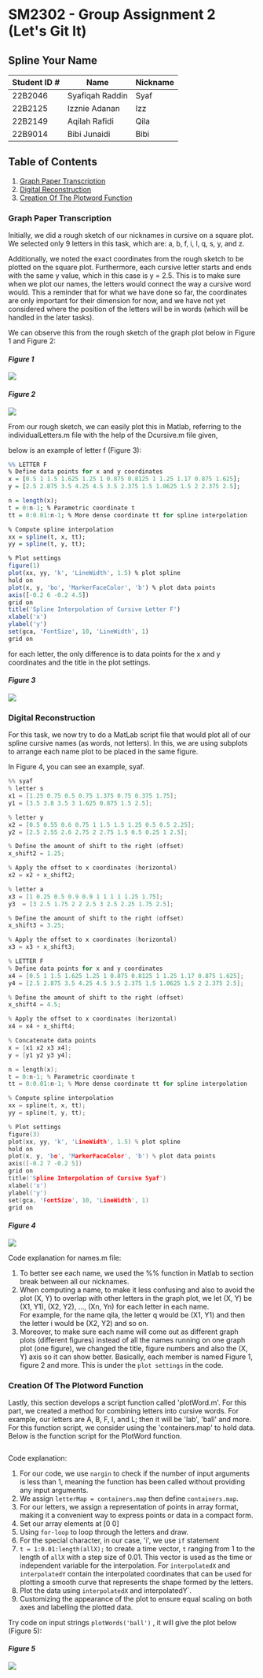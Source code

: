 # SM2302 - Group Assignment 2 (Let's Git It)
## Spline Your Name 


| Student ID \# | Name            | Nickname |
|---------------|-----------------|----------|
| 22B2046       | Syafiqah Raddin | Syaf     |
| 22B2125       | Izznie Adanan   | Izz      |
| 22B2149       | Aqilah Rafidi   | Qila     |  
| 22B9014       | Bibi Junaidi    | Bibi     |

## Table of Contents

1.  [Graph Paper Transcription](#graph-paper-transcription)
2.  [Digital Reconstruction](#digital-reconstruction)
3.  [Creation Of The Plotword Function](#creation-of-the-plotword-function)

### Graph Paper Transcription

Initially, we did a rough sketch of our nicknames in cursive on a square plot. 
We selected only 9 letters in this task, which are: a, b, f, i, l, q, s, y, and z.

Additionally, we noted the exact coordinates from the rough sketch to be plotted on the square plot.
Furthermore, each cursive letter starts and ends with the same y value, which in this case is y = 2.5. 
This is to make sure when we plot our names, the letters would connect the way a cursive word would. 
This a reminder that for what we have done so far, the coordinates are only important for their dimension for now, and we have not yet considered where the position of the letters will be in words (which will be handled in the later tasks).

We can observe this from the rough sketch of the graph plot below in Figure 1 and Figure 2:

#### *Figure 1*
![](pictureone.jpeg)


#### *Figure 2*
![](picturetwo.jpeg)


From our rough sketch, we can easily plot this in Matlab, referring to the individualLetters.m file with the help of the Dcursive.m file given, 

below is an example of letter f (Figure 3):

```r
%% LETTER F
% Define data points for x and y coordinates 
x = [0.5 1 1.5 1.625 1.25 1 0.875 0.8125 1 1.25 1.17 0.875 1.625];
y = [2.5 2.875 3.5 4.25 4.5 3.5 2.375 1.5 1.0625 1.5 2 2.375 2.5];

n = length(x);
t = 0:n-1; % Parametric coordinate t
tt = 0:0.01:n-1; % More dense coordinate tt for spline interpolation

% Compute spline interpolation
xx = spline(t, x, tt);
yy = spline(t, y, tt);

% Plot settings
figure(1)
plot(xx, yy, 'k', 'LineWidth', 1.5) % plot spline
hold on
plot(x, y, 'bo', 'MarkerFaceColor', 'b') % plot data points
axis([-0.2 6 -0.2 4.5])
grid on
title('Spline Interpolation of Cursive Letter F')
xlabel('x')
ylabel('y')
set(gca, 'FontSize', 10, 'LineWidth', 1)
grid on
```
for each letter, the only difference is to data points for the x and y coordinates and the title in the plot settings. 

#### *Figure 3*
![](untitled1.png)

### Digital Reconstruction
For this task, we now try to do a MatLab script file that would plot all of our spline cursive names (as words, not letters). In this, we are using subplots to arrange each name plot to be placed in the same figure. 

In Figure 4, you can see an example, syaf. 

```c
%% syaf
% letter s
x1 = [1.25 0.75 0.5 0.75 1.375 0.75 0.375 1.75];
y1 = [3.5 3.8 3.5 3 1.625 0.875 1.5 2.5];

% letter y 
x2 = [0.5 0.55 0.6 0.75 1 1.5 1.5 1.25 0.5 0.5 2.25];
y2 = [2.5 2.55 2.6 2.75 2 2.75 1.5 0.5 0.25 1 2.5];

% Define the amount of shift to the right (offset)
x_shift2 = 1.25;

% Apply the offset to x coordinates (horizontal) 
x2 = x2 + x_shift2;

% letter a
x3 = [1 0.25 0.5 0.9 0.9 1 1 1 1 1.25 1.75];
y3  = [3 2.5 1.75 2 2 2.5 3 2.5 2.25 1.75 2.5];

% Define the amount of shift to the right (offset)
x_shift3 = 3.25;

% Apply the offset to x coordinates (horizontal) 
x3 = x3 + x_shift3;

% LETTER F
% Define data points for x and y coordinates 
x4 = [0.5 1 1.5 1.625 1.25 1 0.875 0.8125 1 1.25 1.17 0.875 1.625];
y4 = [2.5 2.875 3.5 4.25 4.5 3.5 2.375 1.5 1.0625 1.5 2 2.375 2.5];

% Define the amount of shift to the right (offset)
x_shift4 = 4.5;

% Apply the offset to x coordinates (horizontal) 
x4 = x4 + x_shift4;

% Concatenate data points
x = [x1 x2 x3 x4];
y = [y1 y2 y3 y4];

n = length(x);
t = 0:n-1; % Parametric coordinate t
tt = 0:0.01:n-1; % More dense coordinate tt for spline interpolation

% Compute spline interpolation
xx = spline(t, x, tt);
yy = spline(t, y, tt);

% Plot settings
figure(3)
plot(xx, yy, 'k', 'LineWidth', 1.5) % plot spline
hold on
plot(x, y, 'bo', 'MarkerFaceColor', 'b') % plot data points
axis([-0.2 7 -0.2 5])
grid on
title('Spline Interpolation of Cursive Syaf')
xlabel('x')
ylabel('y')
set(gca, 'FontSize', 10, 'LineWidth', 1)
grid on

```
#### *Figure 4*
![](syaf.png)

Code explanation for names.m file: 

1. To better see each name, we used the %% function in Matlab to section break between all our nicknames.   
2. When computing a name, to make it less confusing and also to avoid the plot (X, Y) to overlap with other letters in the graph plot, 
we let (X, Y) be (X1, Y1), (X2, Y2), ..., (Xn, Yn) for each letter in each name.  
For example, for the name qila, the letter q would be (X1, Y1) and then the letter i would be (X2, Y2) and so on. 
3. Moreover, to make sure each name will come out as different graph plots (different figures)
instead of all the names running on one graph plot (one figure), we changed the title, figure numbers
and also the (X, Y) axis so it can show better. Basically, each member is named Figure 1, figure 2 and more.
This is under the `plot settings` in the code. 


### Creation Of The Plotword Function 

Lastly, this section develops a script function called 'plotWord.m'. For this part, we created a  method for combining letters into cursive words.
For example, our letters are A, B, F, I, and L; then it will be 'lab', 'ball' and more.
For this function script, we consider using the 'containers.map' to hold data.
Below is the function script for the PlotWord function.

```
```

Code explanation:
1. For our code, we use `nargin` to check if the number of input arguments is less than 1, meaning the function has been called without providing any input arguments.
2. We assign `letterMap = containers.map` then define `containers.map`.
3. For our letters, we assign a representation of points in array format, making it a convenient way to express points or data in a compact form.
4. Set our array elements at [0 0]
5. Using `for-loop` to loop through the letters and draw.
6. For the special character, in our case, 'i', we use `if` statement
7. ` t = 1:0.01:length(allX); ` to create a time vector, `t` ranging from 1 to the length of `allX` with a step size of 0.01. This vector is used as the time or independent variable for the interpolation.
For `interpolatedX` and `interpolatedY` contain the interpolated coordinates that can be used for plotting a smooth curve that represents the shape formed by the letters.
8. Plot the data using `interpolatedX` and interpolatedY`.
9. Customizing the appearance of the plot to ensure equal scaling on both axes and labelling the plotted data.

Try code on input strings `plotWords('ball')` , it will give the plot below (Figure 5):

#### *Figure 5*
![](picturethree.jpg)
